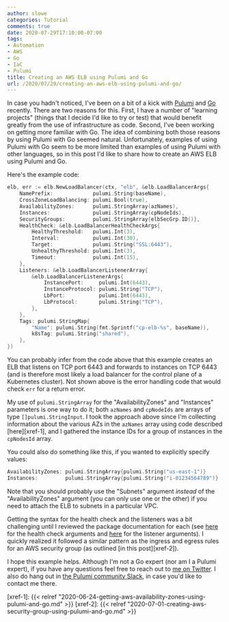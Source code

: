 ```yaml
---
author: slowe
categories: Tutorial
comments: true
date: 2020-07-29T17:10:00-07:00
tags:
- Automation
- AWS
- Go
- IaC
- Pulumi
title: Creating an AWS ELB using Pulumi and Go
url: /2020/07/29/creating-an-aws-elb-using-pulumi-and-go/
---
```


In case you hadn't noticed, I've been on a bit of a kick with [Pulumi][link-1] and [Go][link-2] recently. There are two reasons for this. First, I have a number of "learning projects" (things that I decide I'd like to try or test) that would benefit greatly from the use of infrastructure as code. Second, I've been working on getting more familiar with Go. The idea of combining both those reasons by using Pulumi with Go seemed natural. Unfortunately, examples of using Pulumi with Go seem to be more limited than examples of using Pulumi with other languages, so in this post I'd like to share how to create an AWS ELB using Pulumi and Go.<!--more-->

Here's the example code:

```go
elb, err := elb.NewLoadBalancer(ctx, "elb", &elb.LoadBalancerArgs{
	NamePrefix:             pulumi.String(baseName),
	CrossZoneLoadBalancing: pulumi.Bool(true),
	AvailabilityZones:      pulumi.StringArray(azNames),
	Instances:              pulumi.StringArray(cpNodeIds),
	SecurityGroups:			pulumi.StringArray{elbSecGrp.ID()},
	HealthCheck: &elb.LoadBalancerHealthCheckArgs{
		HealthyThreshold:   pulumi.Int(3),
		Interval:           pulumi.Int(30),
		Target:             pulumi.String("SSL:6443"),
		UnhealthyThreshold: pulumi.Int(3),
		Timeout:            pulumi.Int(15),
	},
	Listeners: &elb.LoadBalancerListenerArray{
		&elb.LoadBalancerListenerArgs{
			InstancePort:     pulumi.Int(6443),
			InstanceProtocol: pulumi.String("TCP"),
			LbPort:           pulumi.Int(6443),
			LbProtocol:       pulumi.String("TCP"),
		},
	},
	Tags: pulumi.StringMap{
		"Name": pulumi.String(fmt.Sprintf("cp-elb-%s", baseName)),
		k8sTag: pulumi.String("shared"),
	},
})
```

You can probably infer from the code above that this example creates an ELB that listens on TCP port 6443 and forwards to instances on TCP 6443 (and is therefore most likely a load balancer for the control plane of a Kubernetes cluster). Not shown above is the error handling code that would check `err` for a return error.

My use of `pulumi.StringArray` for the "AvailabilityZones" and "Instances" parameters is one way to do it; both `azNames` and `cpNodeIds` are arrays of type `[]pulumi.StringInput`. I took the approach above since I'm collecting information about the various AZs in the `azNames` array using code described [here][xref-1], and I gathered the instance IDs for a group of instances in the `cpNodesId` array.

You could also do something like this, if you wanted to explicitly specify values:

```go
AvailabilityZones: pulumi.StringArray{pulumi.String("us-east-1")}
Instances:         pulumi.StringArray{pulumi.String("i-01234564789")}
```

Note that you should probably use the "Subnets" argument _instead_ of the "AvailabilityZones" argument (you can only use one or the other) if you need to attach the ELB to subnets in a particular VPC.

Getting the syntax for the health check and the listeners was a bit challenging until I reviewed the package documentation for each (see [here][link-3] for the health check arguments and [here][link-4] for the listener arguments). I quickly realized it followed a similar pattern as the ingress and egress rules for an AWS security group (as outlined [in this post][xref-2]).

I hope this example helps. Although I'm not a Go expert (nor am I a Pulumi expert), if you have any questions feel free to reach out to [me on Twitter][link-5]. I also do hang out in [the Pulumi community Slack][link-6], in case you'd like to contact me there.

[link-1]: https://www.pulumi.com/
[link-2]: https://golang.org/
[link-3]: https://pkg.go.dev/github.com/pulumi/pulumi-aws/sdk/v2/go/aws/elb?tab=doc#LoadBalancerHealthCheckArgs
[link-4]: https://pkg.go.dev/github.com/pulumi/pulumi-aws/sdk/v2/go/aws/elb?tab=doc#LoadBalancerListenerArgs
[link-5]: https://twitter.com/scott_lowe
[link-6]: https://pulumi-community.slack.com
[xref-1]: {{< relref "2020-06-24-getting-aws-availability-zones-using-pulumi-and-go.md" >}}
[xref-2]: {{< relref "2020-07-01-creating-aws-security-group-using-pulumi-and-go.md" >}}
